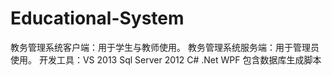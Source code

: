 # Educational-System
教务管理系统客户端：用于学生与教师使用。
教务管理系统服务端：用于管理员使用。 
开发工具：VS 2013  Sql Server 2012    C#   .Net   WPF
包含数据库生成脚本
